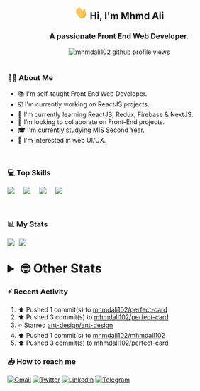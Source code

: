 <h2 align="center"><img src="./Hi.gif" width="30px" height="30px"> Hi, I'm Mhmd Ali</h2>

<h3 align="center">A passionate Front End Web Developer.</h3>

<center>
<img src="https://komarev.com/ghpvc/?username=mhmdali102&style=for-the-badge" alt="mhmdali102 github profile views" />
</center>

<br>

### :man_technologist: About Me

- :books: I'm self-taught Front End Web Developer.
- :ballot_box_with_check: I'm currently working on ReactJS projects.
- :dart: I'm currently learning ReactJS, Redux, Firebase & NextJS.
- :eyes: I’m looking to collaborate on Front-End projects.
- :mortar_board: I'm currently studying MIS Second Year.
- :art: I'm interested in web UI/UX.

<br>

### :computer: Top Skills

<div style="display:flex;">
<img width ='36px' src ='https://raw.githubusercontent.com/rahulbanerjee26/githubAboutMeGenerator/main/icons/html.svg' />
<img width ='36px' src ='https://raw.githubusercontent.com/rahulbanerjee26/githubAboutMeGenerator/main/icons/css.svg' />
<img width ='36px' src ='https://raw.githubusercontent.com/rahulbanerjee26/githubAboutMeGenerator/main/icons/javascript.svg' />
<img width ='36px' src ='https://raw.githubusercontent.com/rahulbanerjee26/githubAboutMeGenerator/main/icons/reactjs.svg' />
</div>

<br>
<br>

### :bar_chart: My Stats

<img src="https://github-readme-stats.vercel.app/api?username=mhmdali102&show_icons=true&locale=en" width="49%" /><span style="display:inline-block;width:2%"></span><img src="https://github-readme-streak-stats.herokuapp.com/?user=mhmdali102&" width="49%" />

<br>

<details>
<summary style="font-size: 1.75rem; font-weight: bold;"><strong style="font-size: 1.75rem; font-weight: bold;"> 🤓 Other Stats </strong></summary>
<br>
<!--START_SECTION:waka-->
![Code Time](http://img.shields.io/badge/Code%20Time-0%20secs-blue)

![Profile Views](http://img.shields.io/badge/Profile%20Views-2-blue)

**🐱 My GitHub Data** 

> 🏆 459 Contributions in the Year 2022
 > 
> 📦 277.2 kB Used in GitHub's Storage 
 > 
> 💼 Opted to Hire
 > 
> 📜 18 Public Repositories 
 > 
> 🔑 6 Private Repositories  
 > 
**I'm a Night 🦉** 

```text
🌞 Morning    58 commits     ██░░░░░░░░░░░░░░░░░░░░░░░   7.88% 
🌆 Daytime    168 commits    █████░░░░░░░░░░░░░░░░░░░░   22.83% 
🌃 Evening    338 commits    ███████████░░░░░░░░░░░░░░   45.92% 
🌙 Night      172 commits    █████░░░░░░░░░░░░░░░░░░░░   23.37%

```
📅 **I'm Most Productive on Monday** 

```text
Monday       146 commits    █████░░░░░░░░░░░░░░░░░░░░   19.84% 
Tuesday      95 commits     ███░░░░░░░░░░░░░░░░░░░░░░   12.91% 
Wednesday    96 commits     ███░░░░░░░░░░░░░░░░░░░░░░   13.04% 
Thursday     71 commits     ██░░░░░░░░░░░░░░░░░░░░░░░   9.65% 
Friday       91 commits     ███░░░░░░░░░░░░░░░░░░░░░░   12.36% 
Saturday     114 commits    ███░░░░░░░░░░░░░░░░░░░░░░   15.49% 
Sunday       123 commits    ████░░░░░░░░░░░░░░░░░░░░░   16.71%

```


📊 **This Week I Spent My Time On** 

```text
⌚︎ Time Zone: Asia/Beirut

💬 Programming Languages: 
Markdown                 34 mins             █████░░░░░░░░░░░░░░░░░░░░   21.45% 
Other                    26 mins             ████░░░░░░░░░░░░░░░░░░░░░   16.45% 
Lua                      23 mins             ███░░░░░░░░░░░░░░░░░░░░░░   14.35% 
TypeScript               22 mins             ███░░░░░░░░░░░░░░░░░░░░░░   14.15% 
conf                     22 mins             ███░░░░░░░░░░░░░░░░░░░░░░   13.69%

🔥 Editors: 
Neovim                   2 hrs 41 mins       █████████████████████████   100.0%

🐱‍💻 Projects: 
mhmdali102               1 hr 58 mins        ██████████████████░░░░░░░   73.47% 
canadiansouq.com         15 mins             ██░░░░░░░░░░░░░░░░░░░░░░░   9.69% 
NextJS                   15 mins             ██░░░░░░░░░░░░░░░░░░░░░░░   9.43% 
dwm                      11 mins             █░░░░░░░░░░░░░░░░░░░░░░░░   7.29% 
python-projects          0 secs              ░░░░░░░░░░░░░░░░░░░░░░░░░   0.11%

💻 Operating System: 
Linux                    2 hrs 41 mins       █████████████████████████   100.0%

```

**I Mostly Code in JavaScript** 

```text
JavaScript               12 repos            ██████████████░░░░░░░░░░░   57.14% 
Python                   3 repos             ███░░░░░░░░░░░░░░░░░░░░░░   14.29% 
HTML                     1 repo              █░░░░░░░░░░░░░░░░░░░░░░░░   4.76% 
PHP                      1 repo              █░░░░░░░░░░░░░░░░░░░░░░░░   4.76% 
CSS                      1 repo              █░░░░░░░░░░░░░░░░░░░░░░░░   4.76%

```



 Last Updated on 06/07/2022 18:45:47 UTC
<!--END_SECTION:waka-->
</details>

### :zap: Recent Activity

<!--RECENT_ACTIVITY:start-->
1. ⬆️ Pushed 1 commit(s) to [mhmdali102/perfect-card](https://github.com/mhmdali102/perfect-card)
2. ⬆️ Pushed 3 commit(s) to [mhmdali102/perfect-card](https://github.com/mhmdali102/perfect-card)
3. ⭐ Starred [ant-design/ant-design](https://github.com/ant-design/ant-design)
4. ⬆️ Pushed 1 commit(s) to [mhmdali102/mhmdali102](https://github.com/mhmdali102/mhmdali102)
5. ⬆️ Pushed 3 commit(s) to [mhmdali102/perfect-card](https://github.com/mhmdali102/perfect-card)
<!--RECENT_ACTIVITY:end-->

### :inbox_tray: How to reach me

[![Gmail](https://img.shields.io/badge/Gmail-D14836?style=for-the-badge&logo=gmail&logoColor=white)](mailto:mhmdalihsen102@gmail.com)
[![Twitter](https://img.shields.io/badge/Twitter-1DA1F2?style=for-the-badge&logo=twitter&logoColor=white)](https://twitter.com/MhmdAliHsen)
[![LinkedIn](https://img.shields.io/badge/LinkedIn-0077B5?style=for-the-badge&logo=linkedin&logoColor=white)](https://www.linkedin.com/in/mhmd-ali-hsen-66b0671b7/)
[![Telegram](https://img.shields.io/badge/Telegram-2CA5E0?style=for-the-badge&logo=telegram&logoColor=white&bgColor=black)](https://t.me/mhmdalihsen)

